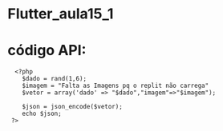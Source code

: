 # Flutter_aula15_1

# código API:

``` 
  <?php
    $dado = rand(1,6);
    $imagem = "Falta as Imagens pq o replit não carrega"
    $vetor = array('dado' => "$dado","imagem"=>"$imagem");
    
    $json = json_encode($vetor);
    echo $json;
 ?>
 ``` 
